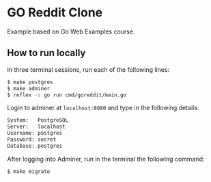 # GO Reddit Clone
Example based on Go Web Examples course.

## How to run locally
In three terminal sessions, run each of the following lines:
```sh
$ make postgres
$ make adminer
$ reflex -s go run cmd/goreddit/main.go
```

Login to adminer at `localhost:8080` and type in the following details:
```sh
System:   PostgreSQL
Server:   localhost
Username: postgres
Password: secret
Database: postgres
```

After logging into Adminer, run in the terminal the following command:
```sh
$ make migrate
```
